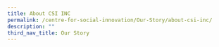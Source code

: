 ```yaml
---
title: About CSI INC
permalink: /centre-for-social-innovation/Our-Story/about-csi-inc/
description: ""
third_nav_title: Our Story
---
```

